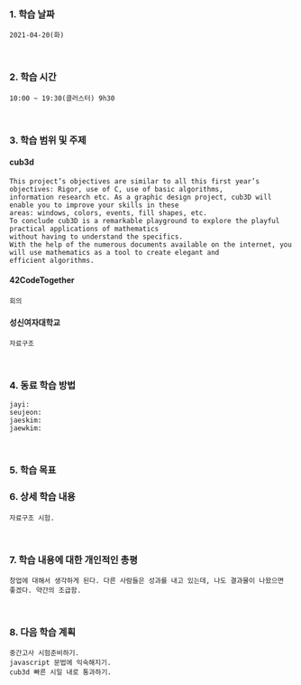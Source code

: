 ### 1. 학습 날짜
    2021-04-20(화)
​
### 2. 학습 시간
    10:00 ~ 19:30(클러스터) 9h30
​
### 3. 학습 범위 및 주제      
#### cub3d
    This project’s objectives are similar to all this first year’s objectives: Rigor, use of C, use of basic algorithms, 
    information research etc. As a graphic design project, cub3D will enable you to improve your skills in these
    areas: windows, colors, events, fill shapes, etc.
    To conclude cub3D is a remarkable playground to explore the playful practical applications of mathematics 
    without having to understand the specifics.
    With the help of the numerous documents available on the internet, you will use mathematics as a tool to create elegant and
    efficient algorithms.
    
#### 42CodeTogether
    회의
    
#### 성신여자대학교
    자료구조
​
### 4. 동료 학습 방법
    jayi:
    seujeon:
    jaeskim:
    jaewkim:
​
### 5. 학습 목표
    
    
### 6. 상세 학습 내용
    자료구조 시험.
​
### 7. 학습 내용에 대한 개인적인 총평
    창업에 대해서 생각하게 된다. 다른 사람들은 성과를 내고 있는데, 나도 결과물이 나왔으면 좋겠다. 약간의 조급함.
​
### 8. 다음 학습 계획
    중간고사 시험준비하기.
    javascript 문법에 익숙해지기.
    cub3d 빠른 시일 내로 통과하기.